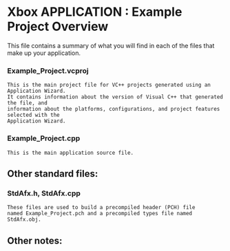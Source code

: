 # Xbox APPLICATION : Example Project Overview

This file contains a summary of what you will find in each of the files that
make up your application.

### Example_Project.vcproj
    This is the main project file for VC++ projects generated using an Application Wizard. 
    It contains information about the version of Visual C++ that generated the file, and 
    information about the platforms, configurations, and project features selected with the
    Application Wizard.

### Example_Project.cpp
    This is the main application source file.


## Other standard files:

### StdAfx.h, StdAfx.cpp
    These files are used to build a precompiled header (PCH) file
    named Example_Project.pch and a precompiled types file named StdAfx.obj.


## Other notes:




